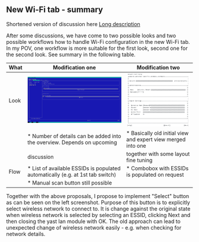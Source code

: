 ## New Wi-Fi tab - summary

Shortened version of discussion here [Long description](./new-wifi-tab.md)

After some discussions, we have come to two possible looks and two possible workflows how to handle Wi-Fi configuration in the new Wi-Fi tab. In my POV, one workflow is more suitable for the first look, second one for the second look. See summary in the following table.

What | Modification one                                                               | Modification two
-----|--------------------------------------------------------------------------------|-----------------
Look | ![WiFi tab with network details](../pics/network-wifi-proposal_details.png)    | ![All in one WiFi tab](../pics/new-wifi-proposal-variant-2.png)
     | * Number of details can be added into the overview. Depends on upcoming        | * Basically old initial view and expert view merged into one
     |   discussion                                                                   |   together with some layout fine tuning
Flow | * List of available ESSIDs is populated automatically (e.g. at 1st tab switch) | * Combobox with ESSIDs is populated on request
     | * Manual scan button still possible                                            |

Together with the above proposals, I propose to implement "Select" button as can be seen on the left screenshot. Purpose of this button is to explicitly select wireless network to connect to. It is change against the original state when wireless network is selected by selecting an ESSID, clicking Next and then closing the yast lan module with OK. The old approach can lead to unexpected change of wireless network easily - e.g. when checking for network details.
